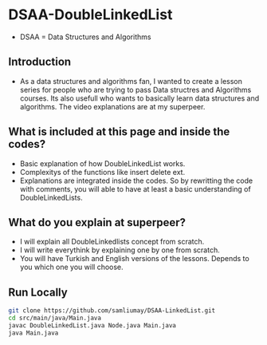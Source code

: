 # DSAA-DoubleLinkedList
* DSAA = Data Structures and Algorithms 

## Introduction 
* As a data structures and algorithms fan, I wanted to create a lesson series for people who are trying to pass Data structres and Algorithms courses. Its also usefull who wants to basically learn data structures and algorithms. The video explanations are at my superpeer. 

## What is included at this page and inside the codes? 
* Basic explanation of how DoubleLinkedList works.
* Complexitys of the functions like insert delete ext.
* Explanations are integrated inside the codes. So by rewritting the code with comments, you will able to have at least a basic understanding of DoubleLinkedLists.

## What do you explain at superpeer?
* I will explain all DoubleLinkedlists concept from scratch. 
* I will write everythink by explaining one by one from scratch. 
* You will have Turkish and English versions of the lessons. Depends to you which one you will choose. 

## Run Locally
```bash
git clone https://github.com/samliumay/DSAA-LinkedList.git
cd src/main/java/Main.java
javac DoubleLinkedList.java Node.java Main.java
java Main.java
```
